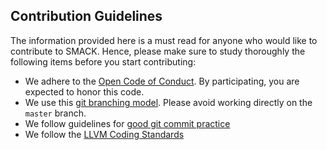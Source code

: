 ## Contribution Guidelines


The information provided here is a must read for anyone who would like to
contribute to SMACK. Hence, please make sure to study thoroughly the following
items before you start contributing:
* We adhere to the [Open Code of
  Conduct](http://todogroup.org/opencodeofconduct/#SMACK/zvonimir@cs.utah.edu).
  By participating, you are expected to honor this code.
* We use this [git branching
  model](http://nvie.com/posts/a-successful-git-branching-model/). Please avoid
  working directly on the `master` branch.
* We follow guidelines for [good git commit
  practice](https://wiki.openstack.org/wiki/GitCommitMessages)
* We follow the [LLVM Coding
  Standards](http://llvm.org/docs/CodingStandards.html)

